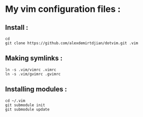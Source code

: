 My vim configuration files :
============================

Install :
---------

	cd 
	git clone https://github.com/alexdemirtdjian/dotvim.git .vim

Making symlinks :
-----------------
	
	ln -s .vim/vimrc .vimrc
	ln -s .vim/gvimrc .gvimrc

Installing modules :
--------------------

	cd ~/.vim
	git submodule init
	git submodule update
